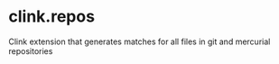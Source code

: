 clink.repos
===========

Clink extension that generates matches for all files in git and mercurial repositories
